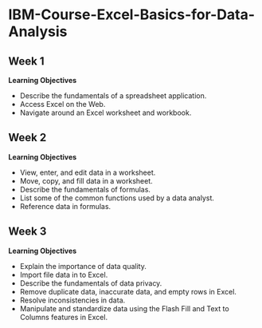 # IBM-Course-Excel-Basics-for-Data-Analysis

## Week 1

**Learning Objectives**
- Describe the fundamentals of a spreadsheet application.
- Access Excel on the Web.
- Navigate around an Excel worksheet and workbook.

## Week 2

**Learning Objectives**
- View, enter, and edit data in a worksheet.
- Move, copy, and fill data in a worksheet.
- Describe the fundamentals of formulas.
- List some of the common functions used by a data analyst.
- Reference data in formulas.

## Week 3

**Learning Objectives**

- Explain the importance of data quality.
- Import file data in to Excel.
- Describe the fundamentals of data privacy.
- Remove duplicate data, inaccurate data, and empty rows in Excel.
- Resolve inconsistencies in data.
- Manipulate and standardize data using the Flash Fill and Text to Columns features in Excel.
